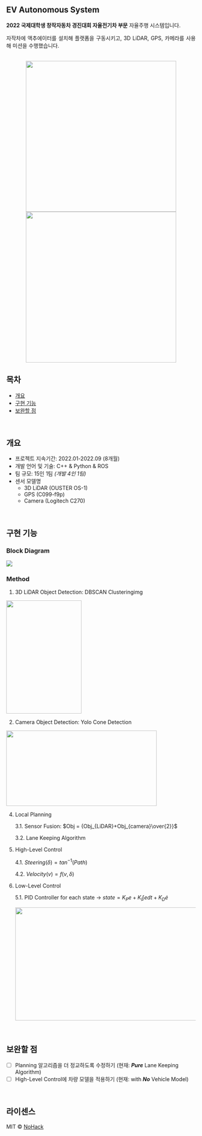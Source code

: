 <div align="justify">
<h2>EV Autonomous System</h2>
  
**2022 국제대학생 창작자동차 경진대회 자율전기차 부문** 자율주행 시스템입니다.

자작차에 액추에이터를 설치해 플랫폼을 구동시키고, 3D LiDAR, GPS, 카메라를 사용해 미션을 수행했습니다. 
</div>

<p align="center">
  <br>
  <img src="https://github.com/HarrysK99/EV-Autonomous/assets/81846798/5bf0c9d0-4ba8-4824-8d98-b836a714b646" width="400" height="400">  <img src="https://github.com/HarrysK99/EV-Autonomous/assets/81846798/42fc286c-fb51-4d98-8771-7ffb3fbbafb5" width="400" height="400">
  <br>
</p>

## 목차
  - [개요](#개요) 
  - [구현 기능](#구현-기능)
  - [보완할 점](#보완할-점)

<br>

## 개요
- 프로젝트 지속기간: 2022.01-2022.09 (8개월)
- 개발 언어 및 기술: C++ & Python & ROS
- 팀 규모: 15인 1팀 *(개발 4인 1팀)*
- 센서 모델명
  - 3D LiDAR (OUSTER OS-1)
  - GPS (C099-f9p)
  - Camera (Logitech C270)

<br>

## 구현 기능

### Block Diagram

<img src="https://github.com/HarrysK99/EV-Autonomous/assets/81846798/c9be8fd8-cb39-4c82-94fa-9574904eb983">
<br>

### Method
1. 3D LiDAR Object Detection: DBSCAN Clusteringimg
<img src="https://github.com/HarrysK99/EV-Autonomous/assets/81846798/1cdac569-99b7-4ccc-b0b9-9013d2576361" width="200" height="300">

2. Camera Object Detection: Yolo Cone Detection
<img src="https://github.com/HarrysK99/EV-Autonomous/assets/81846798/61875dd7-13c9-429c-b115-2479ef8b7085" width="400" height="200">

4. Local Planning

    3.1. Sensor Fusion: $Obj = {Obj_{LiDAR}+Obj_{camera}\over{2}}$

    3.2. Lane Keeping Algorithm

5. High-Level Control

    4.1. $Steering(\delta)=tan^{-1}(Path)$

    4.2. $Velocity(v)=f(v,\delta)$

6. Low-Level Control

    5.1. PID Controller for each state → $state=K_{P}e+K_{I}\int{e}dt+K_{D}\dot{e}$

    <img src="https://github.com/HarrysK99/EV-Autonomous/assets/81846798/27d1bc34-106d-4c2e-8fe3-071f25a8486b" width="600" height="300">

<br>

## 보완할 점
- [ ] Planning 알고리즘을 더 정교하도록 수정하기 (현재: ***Pure*** Lane Keeping Algorithm)
- [ ] High-Level Control에 차량 모델을 적용하기 (현재: with ***No*** Vehicle Model)

</p>

<br>

## 라이센스

MIT &copy; [NoHack](mailto:lbjp114@gmail.com)
